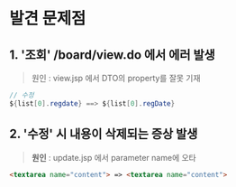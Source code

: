 # 발견 문제점
## 1. '조회' /board/view.do 에서 에러 발생

> 원인 : view.jsp 에서 DTO의 property를 잘못 기재
```java
// 수정 
${list[0].regdate} ==> ${list[0].regDate}
```

## 2. '수정' 시 내용이 삭제되는 증상 발생

> **원인** : update.jsp 에서 parameter name에 오타

``` html
<textarea name="content"> => <textarea name="content">
``` 








